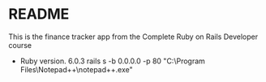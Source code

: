 # README

This is the finance tracker app from the Complete Ruby on Rails Developer course

* Ruby version. 6.0.3
rails s -b 0.0.0.0 -p 80
"C:\Program Files\Notepad++\notepad++.exe"